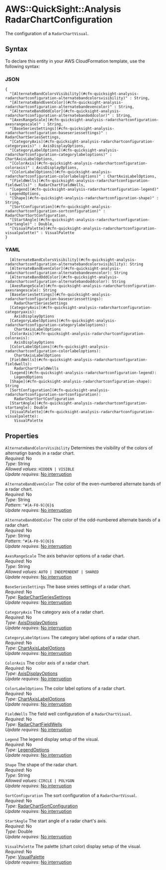 # AWS::QuickSight::Analysis RadarChartConfiguration<a name="aws-properties-quicksight-analysis-radarchartconfiguration"></a>

The configuration of a `RadarChartVisual`\.

## Syntax<a name="aws-properties-quicksight-analysis-radarchartconfiguration-syntax"></a>

To declare this entity in your AWS CloudFormation template, use the following syntax:

### JSON<a name="aws-properties-quicksight-analysis-radarchartconfiguration-syntax.json"></a>

```
{
  "[AlternateBandColorsVisibility](#cfn-quicksight-analysis-radarchartconfiguration-alternatebandcolorsvisibility)" : String,
  "[AlternateBandEvenColor](#cfn-quicksight-analysis-radarchartconfiguration-alternatebandevencolor)" : String,
  "[AlternateBandOddColor](#cfn-quicksight-analysis-radarchartconfiguration-alternatebandoddcolor)" : String,
  "[AxesRangeScale](#cfn-quicksight-analysis-radarchartconfiguration-axesrangescale)" : String,
  "[BaseSeriesSettings](#cfn-quicksight-analysis-radarchartconfiguration-baseseriessettings)" : RadarChartSeriesSettings,
  "[CategoryAxis](#cfn-quicksight-analysis-radarchartconfiguration-categoryaxis)" : AxisDisplayOptions,
  "[CategoryLabelOptions](#cfn-quicksight-analysis-radarchartconfiguration-categorylabeloptions)" : ChartAxisLabelOptions,
  "[ColorAxis](#cfn-quicksight-analysis-radarchartconfiguration-coloraxis)" : AxisDisplayOptions,
  "[ColorLabelOptions](#cfn-quicksight-analysis-radarchartconfiguration-colorlabeloptions)" : ChartAxisLabelOptions,
  "[FieldWells](#cfn-quicksight-analysis-radarchartconfiguration-fieldwells)" : RadarChartFieldWells,
  "[Legend](#cfn-quicksight-analysis-radarchartconfiguration-legend)" : LegendOptions,
  "[Shape](#cfn-quicksight-analysis-radarchartconfiguration-shape)" : String,
  "[SortConfiguration](#cfn-quicksight-analysis-radarchartconfiguration-sortconfiguration)" : RadarChartSortConfiguration,
  "[StartAngle](#cfn-quicksight-analysis-radarchartconfiguration-startangle)" : Double,
  "[VisualPalette](#cfn-quicksight-analysis-radarchartconfiguration-visualpalette)" : VisualPalette
}
```

### YAML<a name="aws-properties-quicksight-analysis-radarchartconfiguration-syntax.yaml"></a>

```
  [AlternateBandColorsVisibility](#cfn-quicksight-analysis-radarchartconfiguration-alternatebandcolorsvisibility): String
  [AlternateBandEvenColor](#cfn-quicksight-analysis-radarchartconfiguration-alternatebandevencolor): String
  [AlternateBandOddColor](#cfn-quicksight-analysis-radarchartconfiguration-alternatebandoddcolor): String
  [AxesRangeScale](#cfn-quicksight-analysis-radarchartconfiguration-axesrangescale): String
  [BaseSeriesSettings](#cfn-quicksight-analysis-radarchartconfiguration-baseseriessettings): 
    RadarChartSeriesSettings
  [CategoryAxis](#cfn-quicksight-analysis-radarchartconfiguration-categoryaxis): 
    AxisDisplayOptions
  [CategoryLabelOptions](#cfn-quicksight-analysis-radarchartconfiguration-categorylabeloptions): 
    ChartAxisLabelOptions
  [ColorAxis](#cfn-quicksight-analysis-radarchartconfiguration-coloraxis): 
    AxisDisplayOptions
  [ColorLabelOptions](#cfn-quicksight-analysis-radarchartconfiguration-colorlabeloptions): 
    ChartAxisLabelOptions
  [FieldWells](#cfn-quicksight-analysis-radarchartconfiguration-fieldwells): 
    RadarChartFieldWells
  [Legend](#cfn-quicksight-analysis-radarchartconfiguration-legend): 
    LegendOptions
  [Shape](#cfn-quicksight-analysis-radarchartconfiguration-shape): String
  [SortConfiguration](#cfn-quicksight-analysis-radarchartconfiguration-sortconfiguration): 
    RadarChartSortConfiguration
  [StartAngle](#cfn-quicksight-analysis-radarchartconfiguration-startangle): Double
  [VisualPalette](#cfn-quicksight-analysis-radarchartconfiguration-visualpalette): 
    VisualPalette
```

## Properties<a name="aws-properties-quicksight-analysis-radarchartconfiguration-properties"></a>

`AlternateBandColorsVisibility`  <a name="cfn-quicksight-analysis-radarchartconfiguration-alternatebandcolorsvisibility"></a>
Determines the visibility of the colors of alternatign bands in a radar chart\.  
*Required*: No  
*Type*: String  
*Allowed values*: `HIDDEN | VISIBLE`  
*Update requires*: [No interruption](https://docs.aws.amazon.com/AWSCloudFormation/latest/UserGuide/using-cfn-updating-stacks-update-behaviors.html#update-no-interrupt)

`AlternateBandEvenColor`  <a name="cfn-quicksight-analysis-radarchartconfiguration-alternatebandevencolor"></a>
The color of the even\-numbered alternate bands of a radar chart\.  
*Required*: No  
*Type*: String  
*Pattern*: `^#[A-F0-9]{6}$`  
*Update requires*: [No interruption](https://docs.aws.amazon.com/AWSCloudFormation/latest/UserGuide/using-cfn-updating-stacks-update-behaviors.html#update-no-interrupt)

`AlternateBandOddColor`  <a name="cfn-quicksight-analysis-radarchartconfiguration-alternatebandoddcolor"></a>
The color of the odd\-numbered alternate bands of a radar chart\.  
*Required*: No  
*Type*: String  
*Pattern*: `^#[A-F0-9]{6}$`  
*Update requires*: [No interruption](https://docs.aws.amazon.com/AWSCloudFormation/latest/UserGuide/using-cfn-updating-stacks-update-behaviors.html#update-no-interrupt)

`AxesRangeScale`  <a name="cfn-quicksight-analysis-radarchartconfiguration-axesrangescale"></a>
The axis behavior options of a radar chart\.  
*Required*: No  
*Type*: String  
*Allowed values*: `AUTO | INDEPENDENT | SHARED`  
*Update requires*: [No interruption](https://docs.aws.amazon.com/AWSCloudFormation/latest/UserGuide/using-cfn-updating-stacks-update-behaviors.html#update-no-interrupt)

`BaseSeriesSettings`  <a name="cfn-quicksight-analysis-radarchartconfiguration-baseseriessettings"></a>
The base sreies settings of a radar chart\.  
*Required*: No  
*Type*: [RadarChartSeriesSettings](aws-properties-quicksight-analysis-radarchartseriessettings.md)  
*Update requires*: [No interruption](https://docs.aws.amazon.com/AWSCloudFormation/latest/UserGuide/using-cfn-updating-stacks-update-behaviors.html#update-no-interrupt)

`CategoryAxis`  <a name="cfn-quicksight-analysis-radarchartconfiguration-categoryaxis"></a>
The category axis of a radar chart\.  
*Required*: No  
*Type*: [AxisDisplayOptions](aws-properties-quicksight-analysis-axisdisplayoptions.md)  
*Update requires*: [No interruption](https://docs.aws.amazon.com/AWSCloudFormation/latest/UserGuide/using-cfn-updating-stacks-update-behaviors.html#update-no-interrupt)

`CategoryLabelOptions`  <a name="cfn-quicksight-analysis-radarchartconfiguration-categorylabeloptions"></a>
The category label options of a radar chart\.  
*Required*: No  
*Type*: [ChartAxisLabelOptions](aws-properties-quicksight-analysis-chartaxislabeloptions.md)  
*Update requires*: [No interruption](https://docs.aws.amazon.com/AWSCloudFormation/latest/UserGuide/using-cfn-updating-stacks-update-behaviors.html#update-no-interrupt)

`ColorAxis`  <a name="cfn-quicksight-analysis-radarchartconfiguration-coloraxis"></a>
The color axis of a radar chart\.  
*Required*: No  
*Type*: [AxisDisplayOptions](aws-properties-quicksight-analysis-axisdisplayoptions.md)  
*Update requires*: [No interruption](https://docs.aws.amazon.com/AWSCloudFormation/latest/UserGuide/using-cfn-updating-stacks-update-behaviors.html#update-no-interrupt)

`ColorLabelOptions`  <a name="cfn-quicksight-analysis-radarchartconfiguration-colorlabeloptions"></a>
The color label options of a radar chart\.  
*Required*: No  
*Type*: [ChartAxisLabelOptions](aws-properties-quicksight-analysis-chartaxislabeloptions.md)  
*Update requires*: [No interruption](https://docs.aws.amazon.com/AWSCloudFormation/latest/UserGuide/using-cfn-updating-stacks-update-behaviors.html#update-no-interrupt)

`FieldWells`  <a name="cfn-quicksight-analysis-radarchartconfiguration-fieldwells"></a>
The field well configuration of a `RadarChartVisual`\.  
*Required*: No  
*Type*: [RadarChartFieldWells](aws-properties-quicksight-analysis-radarchartfieldwells.md)  
*Update requires*: [No interruption](https://docs.aws.amazon.com/AWSCloudFormation/latest/UserGuide/using-cfn-updating-stacks-update-behaviors.html#update-no-interrupt)

`Legend`  <a name="cfn-quicksight-analysis-radarchartconfiguration-legend"></a>
The legend display setup of the visual\.  
*Required*: No  
*Type*: [LegendOptions](aws-properties-quicksight-analysis-legendoptions.md)  
*Update requires*: [No interruption](https://docs.aws.amazon.com/AWSCloudFormation/latest/UserGuide/using-cfn-updating-stacks-update-behaviors.html#update-no-interrupt)

`Shape`  <a name="cfn-quicksight-analysis-radarchartconfiguration-shape"></a>
The shape of the radar chart\.  
*Required*: No  
*Type*: String  
*Allowed values*: `CIRCLE | POLYGON`  
*Update requires*: [No interruption](https://docs.aws.amazon.com/AWSCloudFormation/latest/UserGuide/using-cfn-updating-stacks-update-behaviors.html#update-no-interrupt)

`SortConfiguration`  <a name="cfn-quicksight-analysis-radarchartconfiguration-sortconfiguration"></a>
The sort configuration of a `RadarChartVisual`\.  
*Required*: No  
*Type*: [RadarChartSortConfiguration](aws-properties-quicksight-analysis-radarchartsortconfiguration.md)  
*Update requires*: [No interruption](https://docs.aws.amazon.com/AWSCloudFormation/latest/UserGuide/using-cfn-updating-stacks-update-behaviors.html#update-no-interrupt)

`StartAngle`  <a name="cfn-quicksight-analysis-radarchartconfiguration-startangle"></a>
The start angle of a radar chart's axis\.  
*Required*: No  
*Type*: Double  
*Update requires*: [No interruption](https://docs.aws.amazon.com/AWSCloudFormation/latest/UserGuide/using-cfn-updating-stacks-update-behaviors.html#update-no-interrupt)

`VisualPalette`  <a name="cfn-quicksight-analysis-radarchartconfiguration-visualpalette"></a>
The palette \(chart color\) display setup of the visual\.  
*Required*: No  
*Type*: [VisualPalette](aws-properties-quicksight-analysis-visualpalette.md)  
*Update requires*: [No interruption](https://docs.aws.amazon.com/AWSCloudFormation/latest/UserGuide/using-cfn-updating-stacks-update-behaviors.html#update-no-interrupt)